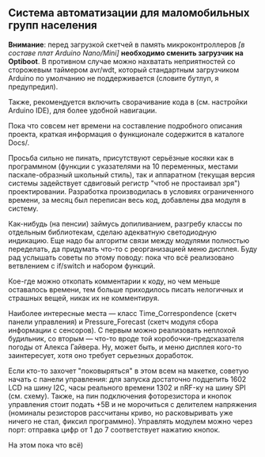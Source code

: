 ## **Система автоматизации для маломобильных групп населения**
**Внимание**: перед загрузкой скетчей в память микроконтроллеров *[в составе плат Arduino Nano/Mini]* **необходимо сменить загрузчик на Optiboot**. В противном случае можно нахватать неприятностей со сторожевым таймером avr/wdt, который  стандартным загрузчиком Arduino по умолчанию не поддерживается (словите бутлуп, я предупредил). 

Также, рекомендуется включить сворачивание кода в (см. настройки Arduino IDE), для более удобной навигации. 

Пока что совсем нет времени на составление подробного описания проекта, краткая информация о функционале содержится в каталоге Docs/. 

Просьба сильно не пинать, присутствуют серьёзные косяки как в программном (функции с указателями на 10 переменных, местами паскале-образный школьный стиль), так и аппаратном (текущая версия системы задействует сдвиговый регистр "чтоб не простаивал зря") проектировании. Разработка производилась в условиях ограниченного времени, за месяц был переписан весь код, добавлены два модуля в систему. 

Как-нибудь (на пенсии) займусь допиливанием, разгребу классы по отдельным библиотекам, сделаю адекватную светодиодную индикацию. Еще надо бы алгоритм связи между модулями полностью переделать, да придумать что-то с реорганизацией меню дисплея. Буду рад услышать советы по этому поводу: пока что всё реализовано ветвлением с if/switch и набором функций.

Кое-где можно откопать комментарии к коду, но чем меньше оставалось времени, тем больше приходилось писать нелогичных и страшных вещей, никак их не комментируя. 

Наиболее интересные места — класс Time_Correspondence (скетч панели управления) и Pressure_Forecast (скетч модуля сбора информации с сенсоров). С первым можно реализовать неплохой будильник, со вторым — что-то вроде той коробочки-предсказателя погоды от Алекса Гайвера. Ну, может быть, и меню дисплея кого-то заинтересует, хотя оно требует серьезных доработок.

Если кто-то захочет "поковыряться" в этом всем на макетке, советую начать с панели управления: для запуска достаточно подцепить 1602 LCD на шину I2C, часы реального времени 1302 и nRF-ку на шину SPI (см. схему). Также, на пин подключения фоторезистора и кнопок управления стоит подать +5В и не морочиться с делителем напряжения (номиналы резисторов рассчитаны криво, но расковыривать уже ничего не стал, фиксил программно). Управлять модулем можно через порт: отправка цифр от 1 до 7 соответствует нажатию кнопок. 

На этом пока что всё)
